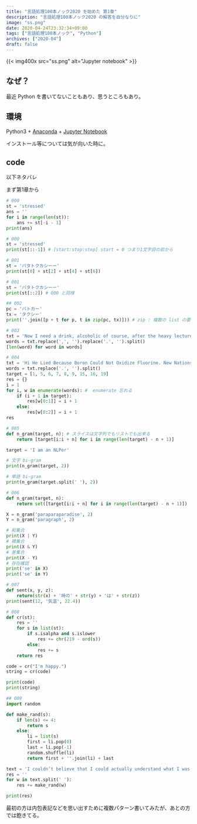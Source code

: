 ```yaml
---
title: "言語処理100本ノック2020 を始めた 第1章"
description: "言語処理100本ノック2020 の解答を自分なりに"
image: "ss.png"
date: 2020-04-24T23:32:34+09:00
tags: ["言語処理100本ノック", "Python"]
archives: ["2020-04"]
draft: false
---
```


{{< img400x src="ss.png" alt="Jupyter notebook" >}}

## なぜ？
最近 Python を書いてないこともあり、思うところもあり。

## 環境
Python3 + [Anaconda](https://www.python.jp/install/anaconda/macos/install.html) + [Jupyter Notebook](https://jupyter.org/)

インストール等については気が向いた時に。

## code
以下ネタバレ
  
  
  
  
  
  
  
  
まず第1章から

```python
# 000
st = 'stressed'
ans = ''
for i in range(len(st)):
    ans += st[-i - 1]
print(ans)
```

```python
# 000
st = 'stressed'
print(st[::-1]) # [start:stop:step] start = 0 つまり1文字目の前から
```

```python
# 001
st = 'パタトクカシーー'
print(st[0] + st[2] + st[4] + st[6])
```

```python
# 001
st = 'パタトクカシーー'
print(st[::2]) # 000 と同様
```

```python
## 002
pc = 'パトカー'
tx = 'タクシー'
print(''.join([p + t for p, t in zip(pc, tx)])) # zip : 複数の list の要素をまとめて読む, 内包表記のことを忘れている
```

```python
# 003
txt = 'Now I need a drink, alcoholic of course, after the heavy lectures involving quantum mechanics.'
words = txt.replace(',', '').replace('.', '').split()
[len(word) for word in words]
```

```python
# 004
txt = 'Hi He Lied Because Boron Could Not Oxidize Fluorine. New Nations Might Also Sign Peace Security Clause. Arthur King Can.'
words = txt.replace('.', '').split()
target = [1, 5, 6, 7, 8, 9, 15, 16, 19]
res = {}
i = 1
for i, w in enumerate(words): #  enumerate 忘れる
    if (i + 1 in target):
        res[w[0:1]] = i + 1 
    else:
        res[w[0:2]] = i + 1
res
```

```python
# 005
def n_gram(target, n): # スライスは文字列でもリストでも出来る
    return [target[i:i + n] for i in range(len(target) - n + 1)]

target = 'I am an NLPer'

# 文字 bi-gram
print(n_gram(target, 2))

# 単語 bi-gram
print(n_gram(target.split(' '), 2))
```

```python
# 006
def n_gram(target, n):
    return set([target[i:i + n] for i in range(len(target) - n + 1)])

X = n_gram('paraparaparadise', 2)
Y = n_gram('paragraph', 2)

# 和集合
print(X | Y)
# 積集合
print(X & Y)
# 差集合
print(X - Y)
# 存在確認
print('se' in X)
print('se' in Y)
```

```python
# 007
def sent(x, y, z):
    return(str(x) + '時の' + str(y) + 'は' + str(z))
print(sent(12, '気温', 22.4))
```

```python
# 008
def cr(st):
    res = ''
    for s in list(st):
        if s.isalpha and s.islower
            res += chr(219 - ord(s))
        else:
            res += s
    return res

code = cr("I'm happy.")
string = cr(code)

print(code)
print(string)
```

```python
## 009
import random

def make_rand(s):
    if len(s) <= 4:
        return s
    else:
        li = list(s)
        first = li.pop(0)
        last = li.pop(-1)
        random.shuffle(li)
        return first + ''.join(li) + last

text = 'I couldn’t believe that I could actually understand what I was reading : the phenomenal power of the human mind .'
res = ''
for w in text.split(' '):
    res += make_rand(w)

print(res)
```

最初の方は内包表記などを思い出すために複数パターン書いてみたが、あとの方では飽きてる。
